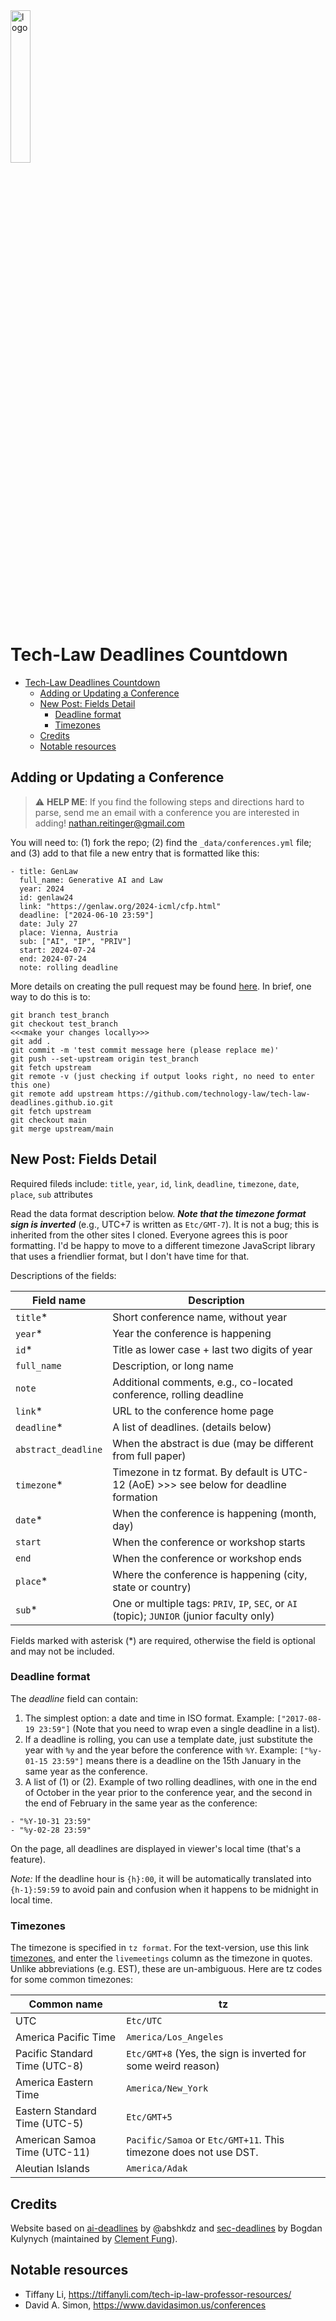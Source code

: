 <img align="center" src="static/img/logo.svg" alt="logo" width="25%" />

# Tech-Law Deadlines Countdown

<!-- TOC start (generated with httpss://github.com/derlin/bitdowntoc) -->

- [Tech-Law Deadlines Countdown](#tech-law-deadlines-countdown)
   * [Adding or Updating a Conference](#adding-or-updating-a-conference)
   * [New Post: Fields Detail](#new-post-fields-detail)
      + [Deadline format](#deadline-format)
      + [Timezones](#timezones)
   * [Credits ](#credits)
   * [Notable resources](#notable-resources)

<!-- TOC end -->

## Adding or Updating a Conference

> :warning: **HELP ME**: If you find the following steps and directions hard to parse, send me an email with a conference you are interested in adding! nathan.reitinger@gmail.com

You will need to: (1) fork the repo; (2) find the `_data/conferences.yml` file; and (3) add to that file a new entry that is formatted like this:

```
- title: GenLaw
  full_name: Generative AI and Law
  year: 2024
  id: genlaw24
  link: "https://genlaw.org/2024-icml/cfp.html"
  deadline: ["2024-06-10 23:59"]
  date: July 27
  place: Vienna, Austria
  sub: ["AI", "IP", "PRIV"]
  start: 2024-07-24
  end: 2024-07-24
  note: rolling deadline
```

More details on creating the pull request may be found [here](https://www.digitalocean.com/community/tutorials/how-to-create-a-pull-request-on-github). In brief, one way to do this is to:

```
git branch test_branch
git checkout test_branch
<<<make your changes locally>>>
git add .
git commit -m 'test commit message here (please replace me)'
git push --set-upstream origin test_branch
git fetch upstream
git remote -v (just checking if output looks right, no need to enter this one)
git remote add upstream https://github.com/technology-law/tech-law-deadlines.github.io.git
git fetch upstream
git checkout main
git merge upstream/main
```

## New Post: Fields Detail



Required fileds include: `title`, `year`, `id`, `link`, `deadline`, `timezone`, `date`, `place`, `sub` attributes

Read the data format description below. ***Note that the timezone format sign is inverted*** (e.g., UTC+7 is written as `Etc/GMT-7`). It is not a bug; this is inherited from the other sites I cloned. Everyone agrees this is poor formatting. I'd be happy to move to a different timezone JavaScript library that uses a friendlier format, but I don't have time for that.

Descriptions of the fields:

| Field name          | Description                                                  |
| ------------------- | ------------------------------------------------------------ |
| `title`\*           | Short conference name, without year                          |
| `year`\*            | Year the conference is happening                             |
| `id`\*              | Title as lower case + last two digits of year                |
| `full_name`         | Description, or long name                                    |
| `note`              | Additional comments, e.g., co-located conference, rolling deadline |
| `link`\*            | URL to the conference home page                              |
| `deadline`\*        | A list of deadlines. (details below)                         |
| `abstract_deadline` | When the abstract is due (may be different from full paper)  |
| `timezone`\*        | Timezone in tz format. By default is UTC-12 (AoE) >>> see below for deadline formation |
| `date`\*            | When the conference is happening (month, day)                |
| `start`             | When the conference or workshop starts                       |
| `end`               | When the conference or workshop ends                         |
| `place`\*           | Where the conference is happening (city, state or country)   |
| `sub`\*             | One or multiple tags: `PRIV`, `IP`, `SEC`, or `AI` (topic); `JUNIOR` (junior faculty only) |

Fields marked with asterisk (\*) are required, otherwise the field is optional and may not be included.


### Deadline format

The *deadline* field can contain:

1. The simplest option: a date and time in ISO format. Example: `["2017-08-19 23:59"]` (Note that you need to wrap even a single deadline in a list).
2. If a deadline is rolling, you can use a template date, just substitute the
   year with `%y` and the year before the conference with `%Y`. Example:
   `["%y-01-15 23:59"]` means there is a deadline on the 15th January in the
   same year as the conference.
2. A list of (1) or (2). Example of two rolling deadlines, with one in the end
   of October in the year prior to the conference year, and the second in the
   end of February in the same year as the conference:
  ```
  - "%Y-10-31 23:59"
  - "%y-02-28 23:59"
  ```

On the page, all deadlines are displayed in viewer's local time (that's a feature).

*Note:* If the deadline hour is `{h}:00`, it will be automatically translated into `{h-1}:59:59` to avoid pain and confusion when it happens to be midnight in local time.

### Timezones

The timezone is specified in `tz format`. For the text-version, use this link [timezones](https://www.healthstream.com/hlchelp/Administrator/Classes/HLC_Time_Zone_Abbreviations.htm), and enter the `livemeetings` column as the timezone in quotes. Unlike abbreviations (e.g. EST), these are un-ambiguous. Here are tz codes for some common timezones:

| Common name                   | tz                                                                 |
|-------------------------------|--------------------------------------------------------------------|
| UTC                           | `Etc/UTC`                                                          |
| America Pacific Time          | `America/Los_Angeles`                                              |
| Pacific Standard Time (UTC-8) | `Etc/GMT+8` (Yes, the sign is inverted for some weird reason)      |
| America Eastern Time          | `America/New_York`                                                 |
| Eastern Standard Time (UTC-5) | `Etc/GMT+5`                                                        |
| American Samoa Time (UTC-11)  | `Pacific/Samoa` or `Etc/GMT+11`. This timezone does not use DST.   |
| Aleutian Islands              | `America/Adak`                                                     |

## Credits 

Website based on [ai-deadlines](https://aideadlin.es) by @abshkdz and [sec-deadlines](https://sec-deadlines.github.io ) by Bogdan Kulynych (maintained by [Clement Fung](https://clementfung.github.io/)).

## Notable resources

- Tiffany Li, https://tiffanyli.com/tech-ip-law-professor-resources/
- David A. Simon, https://www.davidasimon.us/conferences
